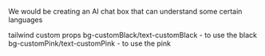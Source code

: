 We would be creating an AI chat box that can understand some certain languages


tailwind custom props
bg-customBlack/text-customBlack - to use the black
bg-customPink/text-customPink - to use the pink
